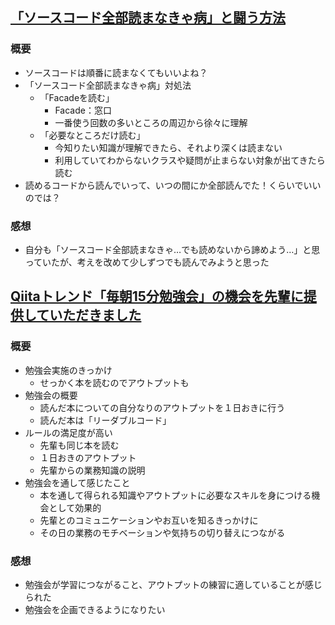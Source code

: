 ## [「ソースコード全部読まなきゃ病」と闘う方法](https://qiita.com/guitar_char/items/3b31f7cc79333120b452)
### 概要
- ソースコードは順番に読まなくてもいいよね？
- 「ソースコード全部読まなきゃ病」対処法
  - 「Facadeを読む」
    - Facade：窓口
    - 一番使う回数の多いところの周辺から徐々に理解
  - 「必要なところだけ読む」
    - 今知りたい知識が理解できたら、それより深くは読まない
    - 利用していてわからないクラスや疑問が止まらない対象が出てきたら読む
- 読めるコードから読んでいって、いつの間にか全部読んでた！くらいでいいのでは？

### 感想
- 自分も「ソースコード全部読まなきゃ…でも読めないから諦めよう…」と思っていたが、考えを改めて少しずつでも読んでみようと思った

## [Qiitaトレンド「毎朝15分勉強会」の機会を先輩に提供していただきました](https://qiita.com/YouBou/items/97205628a23f6a710e91)
### 概要
- 勉強会実施のきっかけ
  - せっかく本を読むのでアウトプットも
- 勉強会の概要
  - 読んだ本についての自分なりのアウトプットを１日おきに行う
  - 読んだ本は「リーダブルコード」
- ルールの満足度が高い
  - 先輩も同じ本を読む
  - １日おきのアウトプット
  - 先輩からの業務知識の説明
- 勉強会を通して感じたこと
  - 本を通して得られる知識やアウトプットに必要なスキルを身につける機会として効果的
  - 先輩とのコミュニケーションやお互いを知るきっかけに
  - その日の業務のモチベーションや気持ちの切り替えにつながる

### 感想
- 勉強会が学習につながること、アウトプットの練習に適していることが感じられた
- 勉強会を企画できるようになりたい
